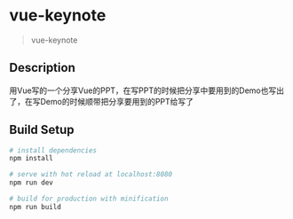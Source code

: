 # vue-keynote
> vue-keynote

## Description
用Vue写的一个分享Vue的PPT，在写PPT的时候把分享中要用到的Demo也写出了，在写Demo的时候顺带把分享要用到的PPT给写了

## Build Setup

``` bash
# install dependencies
npm install

# serve with hot reload at localhost:8080
npm run dev

# build for production with minification
npm run build

